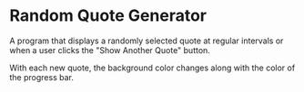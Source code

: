 # Random Quote Generator
 
 A program that displays a randomly selected quote at regular intervals or when
 a user clicks the "Show Another Quote" button.

 With each new quote, the background color changes along with the color of
 the progress bar.

